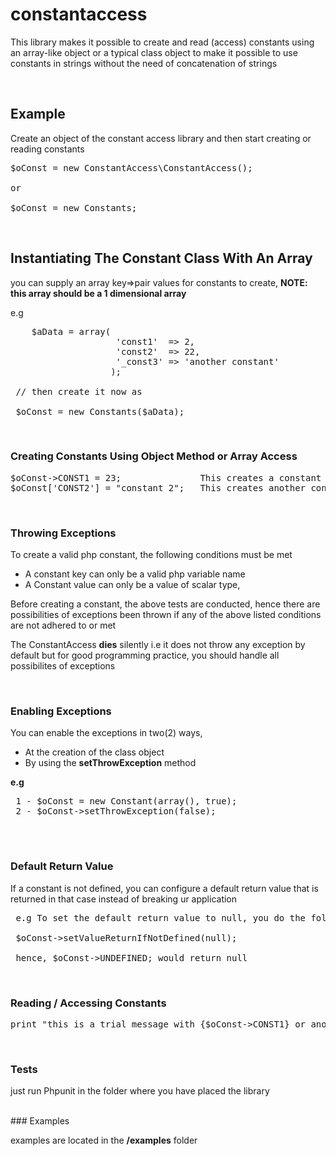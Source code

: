constantaccess
==============

This library makes it possible to create and read (access) constants using an array-like object or a typical class object to make it possible to use constants in strings without the need of concatenation of strings

<br/>

## Example
Create an object of the constant access library and then start creating or reading constants
<pre>
$oConst = new ConstantAccess\ConstantAccess();

or

$oConst = new Constants;
</pre>

<br/>

## Instantiating The Constant Class With An Array
you can supply an array key=>pair values for constants to create, **NOTE: this array should be a 1 dimensional array**

e.g
<pre>
	$aData = array(
					'const1'  => 2,
					'const2'  => 22,
					'_const3' => 'another constant'
				   );

 // then create it now as

 $oConst = new Constants($aData);
</pre>

<br/>

### Creating Constants Using Object Method or Array Access
<pre>
$oConst->CONST1 = 23;               This creates a constant called CONST1
$oConst['CONST2'] = "constant 2";   This creates another constant called CONST2
</pre>

<br/>

### Throwing Exceptions
To create a valid php constant, the following conditions must be met

- A constant key can only be a valid php variable name 
- A Constant value can only be a value of scalar type, 

Before creating a constant, the above tests are conducted, hence there are possibilities of exceptions been thrown if any of the above listed conditions are not adhered to or met

The ConstantAccess **dies** silently i.e it does not throw any exception by default but for good programming practice, you should handle all possibilites of exceptions

<br/>

### Enabling Exceptions
You can enable the exceptions in two(2) ways, 

 - At the creation of the class object
 - By using the **setThrowException** method

 **e.g**
 <pre>
 1 - $oConst = new Constant(array(), true);
 2 - $oConst->setThrowException(false);
 </pre>

<br/>


### Default Return Value
If a constant is not defined, you can configure a default return value that is returned in that case instead of breaking ur application

<pre>
 e.g To set the default return value to null, you do the following

 $oConst->setValueReturnIfNotDefined(null);

 hence, $oConst->UNDEFINED; would return null
</pre>


<br/>

### Reading / Accessing Constants

<pre>
print "this is a trial message with {$oConst->CONST1} or another {$oConst->CONST2}";
</pre>

<br/>

### Tests
 just run Phpunit in the folder where you have placed the library


<br/>
### Examples

examples are located in the **/examples** folder

